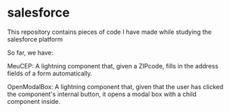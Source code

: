 # salesforce
This repository contains pieces of code I have made while studying the salesforce platform

So far, we have:

MeuCEP:
A lightning component that, given a ZIPcode, fills in the address fields of a form automatically.

OpenModalBox:
A lightning component that, given that the user has clicked the component's internal button, it opens a modal box with a child component inside.
